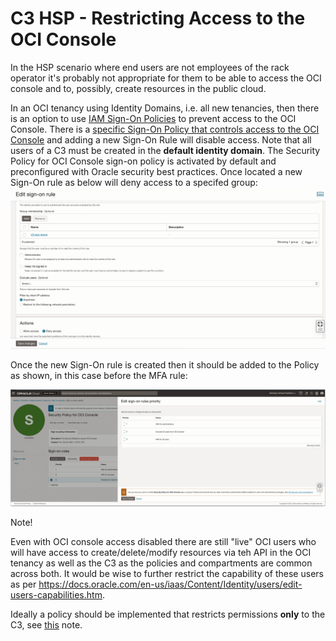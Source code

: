 # C3 HSP - Restricting Access to the OCI Console

In the HSP scenario where end users are not employees of the rack
operator it's probably not appropriate for them to be able to access the
OCI console and to, possibly, create resources in the public cloud.

In an OCI tenancy using Identity Domains, i.e. all new tenancies, then
there is an option to use [IAM Sign-On
Policies](https://docs.oracle.com/en-us/iaas/Content/Identity/signonpolicies/managingsignonpolicies.htm#understand-sign-policies)
to prevent access to the OCI Console. There is a [specific Sign-On
Policy that controls access to the OCI
Console](https://docs.oracle.com/en-us/iaas/Content/Identity/signonpolicies/managingsignonpolicies.htm#understand-sign-policies__securitypolicy-console-signonpolicy)
and adding a new Sign-On Rule will disable access. Note that all users
of a C3 must be created in the **default identity domain**. The Security
Policy for OCI Console sign-on policy is activated by default and
preconfigured with Oracle security best practices. Once located a new
Sign-On rule as below will deny access to a specifed group:  
![](./files/media/image1.png)

Once the new Sign-On rule is created then it should be added to the
Policy as shown, in this case before the MFA rule: 

![](./files/media/image2.png)

Note!

Even with OCI console access disabled there are still "live" OCI users
who will have access to create/delete/modify resources via teh API in the OCI tenancy
as well as the C3 as the policies and compartments are common across
both. It would be wise to further restrict the capability of these users
as per
<https://docs.oracle.com/en-us/iaas/Content/Identity/users/edit-users-capabilities.htm>.   
  
Ideally a policy should be implemented that restricts permissions **only** to the C3, see [this](../iam-policies-for-isolation/README.md) note.
